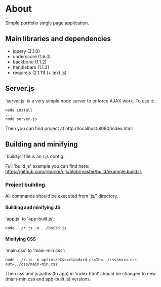 # About

Simple portfolio single page application.

## Main libraries and dependencies

- jquery (2.1.0)
- underscore (1.6.0)
- backbone (1.1.2)
- handlebars (1.1.2)
- requirejs (2.1.11) (+ text.js)

## Server.js

'server.js' is a very simple node server to enforce AJAX work.
To use it:
```
node install
...
node server.js
```

Then you can find project at http://localhost:8080/index.html


## Building and minifying

'build.js' file is an r.js config.

Full 'build.js' example you can find here: <https://github.com/jrburke/r.js/blob/master/build/example.build.js>

### Project building

All commands should be executed from 'js/' directory.

#### Building and minifying JS

'app.js' to 'app-built.js':

```
node ../r.js -o ../build.js
```

#### Minifying CSS

'main.css' to 'main-min.css':

```
node ../r.js -o optimizeCss=ctandard cssIn=../css/main.css out=../css/main-min.css
```

Then css and js paths (to app) in 'index.html' should be changed to new (main-min.css and app-built.js) versions.
 